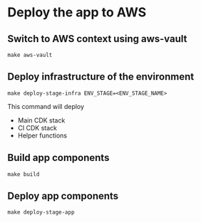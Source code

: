 # Deploy the app to AWS

## Switch to AWS context using aws-vault
```shell
make aws-vault
```

## Deploy infrastructure of the environment

```shell
make deploy-stage-infra ENV_STAGE=<ENV_STAGE_NAME>
```

This command will deploy
* Main CDK stack
* CI CDK stack
* Helper functions

## Build app components
```shell
make build
```

## Deploy app components
```shell
make deploy-stage-app
```
